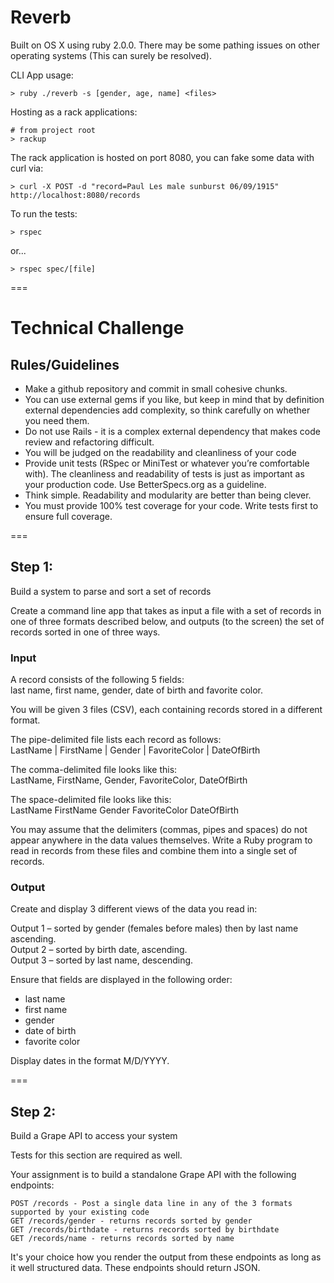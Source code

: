 # Reverb

Built on OS X using ruby 2.0.0. There may be some pathing issues on other operating systems (This can surely be resolved).

CLI App usage:  
```
> ruby ./reverb -s [gender, age, name] <files>
```

Hosting as a rack applications:  
```
# from project root
> rackup
```

The rack application is hosted on port 8080, you can fake some data with curl via:  
```
> curl -X POST -d "record=Paul Les male sunburst 06/09/1915" http://localhost:8080/records
```

To run the tests:  
```
> rspec
```
or...  
```
> rspec spec/[file]
```

===

# Technical Challenge

## Rules/Guidelines
* Make a github repository and commit in small cohesive chunks.
* You can use external gems if you like, but keep in mind that by definition external dependencies add complexity, so think carefully on whether you need them.
* Do not use Rails - it is a complex external dependency that makes code review and refactoring difficult.
* You will be judged on the readability and cleanliness of your code
* Provide unit tests (RSpec or MiniTest or whatever you’re comfortable with). The cleanliness and readability of tests is just as important as your production code. Use BetterSpecs.org as a guideline.
* Think simple. Readability and modularity are better than being clever.
* You must provide 100% test coverage for your code. Write tests first to ensure full coverage.

===

## Step 1:
Build a system to parse and sort a set of records  

Create a command line app that takes as input a file with a set of records in one of three formats described below, and outputs (to the screen) the set of records sorted in one of three ways.  

### Input
A record consists of the following 5 fields:  
last name, first name, gender, date of birth and favorite color.  

You will be given 3 files (CSV), each containing records stored in a different format.  

The pipe-delimited file lists each record as follows:  
LastName | FirstName | Gender | FavoriteColor | DateOfBirth

The comma-delimited file looks like this:  
LastName, FirstName, Gender, FavoriteColor, DateOfBirth  

The space-delimited file looks like this:   
LastName FirstName Gender FavoriteColor DateOfBirth  

You may assume that the delimiters (commas, pipes and spaces) do not appear anywhere in the data values themselves. Write a Ruby program to read in records from these files and combine them into a single set of records.  

### Output
Create and display 3 different views of the data you read in:  

Output 1 – sorted by gender (females before males) then by last name ascending.  
Output 2 – sorted by birth date, ascending.  
Output 3 – sorted by last name, descending.  

Ensure that fields are displayed in the following order:  
* last name
* first name
* gender
* date of birth
* favorite color

Display dates in the format M/D/YYYY.

===

## Step 2:
Build a Grape API to access your system  

Tests for this section are required as well.  

Your assignment is to build a standalone Grape API with the following endpoints:

```
POST /records - Post a single data line in any of the 3 formats supported by your existing code  
GET /records/gender - returns records sorted by gender  
GET /records/birthdate - returns records sorted by birthdate  
GET /records/name - returns records sorted by name  
```
It's your choice how you render the output from these endpoints as long as it well structured data. These endpoints should return JSON.  

